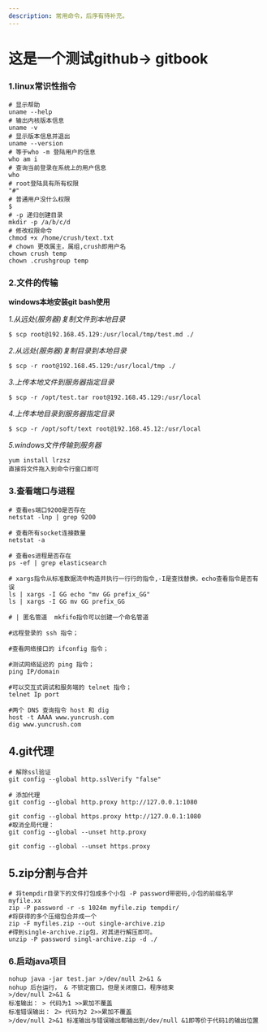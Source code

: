 ```yaml
---
description: 常用命令，后序有待补充。
---
```


# 这是一个测试github-> gitbook



### 1.linux常识性指令

```
# 显示帮助
uname --help
# 输出内核版本信息
uname -v                    
# 显示版本信息并退出
uname --version                    
# 等于who -m 登陆用户的信息
who am i                    
# 查询当前登录在系统上的用户信息
who
# root登陆具有所有权限
"#"
# 普通用户没什么权限
$
# -p 递归创建目录
mkdir -p /a/b/c/d
# 修改权限命令
chmod +x /home/crush/text.txt
# chown 更改属主，属组,crush即用户名
chown crush temp        
chown .crushgroup temp
```

### 2.文件的传输

**windows本地安装git bash使用**

_1.从远处(服务器)复制文件到本地目录_

```
$ scp root@192.168.45.129:/usr/local/tmp/test.md ./
```

_2.从远处(服务器)复制目录到本地目录_

```
$ scp -r root@192.168.45.129:/usr/local/tmp ./
```

_3.上传本地文件到服务器指定目录_

```
$ scp -r /opt/test.tar root@192.168.45.129:/usr/local
```

_4.上传本地目录到服务器指定目录_

```
$ scp -r /opt/soft/text root@192.168.45.12:/usr/local
```

_5.windows文件传输到服务器_

```
yum install lrzsz
直接将文件拖入到命令行窗口即可
```

### 3.查看端口与进程

```
# 查看es端口9200是否存在
netstat -lnp | grep 9200

# 查看所有socket连接数量
netstat -a

# 查看es进程是否存在
ps -ef | grep elasticsearch
```

```
# xargs指令从标准数据流中构造并执行一行行的指令,-I是查找替换，echo查看指令是否有误
ls | xargs -I GG echo "mv GG prefix_GG"
ls | xargs -I GG mv GG prefix_GG

# | 匿名管道  mkfifo指令可以创建一个命名管道
```

```
#远程登录的 ssh 指令；

#查看网络接口的 ifconfig 指令；

#测试网络延迟的 ping 指令；
ping IP/domain

#可以交互式调试和服务端的 telnet 指令；
telnet Ip port

#两个 DNS 查询指令 host 和 dig
host -t AAAA www.yuncrush.com
dig www.yuncrush.com
```

## &#x20; 4.git代理

```
# 解除ssl验证
git config --global http.sslVerify "false"

# 添加代理
git config --global http.proxy http://127.0.0.1:1080
 
git config --global https.proxy http://127.0.0.1:1080
#取消全局代理：
git config --global --unset http.proxy
 
git config --global --unset https.proxy
```

## 5.zip分割与合并

```
# 将tempdir目录下的文件打包成多个小包 -P password带密码,小包的前缀名字myfile.xx
zip -P password -r -s 1024m myfile.zip tempdir/
#将获得的多个压缩包合并成一个
zip -F myfiles.zip --out single-archive.zip
#得到single-archive.zip包，对其进行解压即可。
unzip -P password singl-archive.zip -d ./

```

### 6.启动java项目

```
nohup java -jar test.jar >/dev/null 2>&1 &
nohup 后台运行， & 不锁定窗口，但是关闭窗口，程序结束
>/dev/null 2>&1 &
标准输出： > 代码为1 >>累加不覆盖
标准错误输出： 2> 代码为2 2>>累加不覆盖
>/dev/null 2>&1 标准输出与错误输出都输出到/dev/null &1即等价于代码1的输出位置
```
